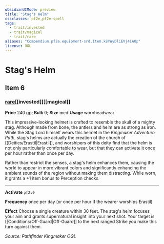 ```yaml
---
obsidianUIMode: preview
title: "Stag's Helm"
cssclasses: pf2e,pf2e-spell
tags:
  - trait/invested
  - trait/magical
  - trait/rare
aliases: "Compendium.pf2e.equipment-srd.Item.k8YWyDliEVj4iA0p"
license: OGL
---
```

# Stag's Helm
## Item 6
### [rare](rare "Rare Rarity Trait")[[invested]][[magical]]


**Price** 240 gp; 
**Bulk** 0; **Size** med
**Usage** wornheadwear

This impressive-looking helmet is crafted to resemble the skull of a mighty stag. Although made from bone, the antlers and helm are as strong as iron. While the Stag Lord himself wears this helmet in the _Kingmaker Adventure Path_, stag's helms are actually the creation of the church of [[Deities/Erastil|Erastil]], and worshipers of this deity find that the helm is not only particularly comfortable to wear, but that they can activate it once per hour rather than once per day.

Rather than restrict the senses, a stag's helm enhances them, causing the world to appear in more vibrant colors and significantly enhancing the ambient sounds of the region without making them distracting. While worn, it grants a +1 item bonus to Perception checks.

* * *

**Activate** `pf2:0`

**Frequency** once per day (or once per hour if the wearer worships Erastil)

**Effect** Choose a single creature within 30 feet. The stag's helm focuses your aim and grants supernatural insight into your next shot. Your target is [[Conditions/Off-Guard|Off-Guard]] to the next ranged Strike you make this turn against them.

*Source: Pathfinder Kingmaker*
*OGL*